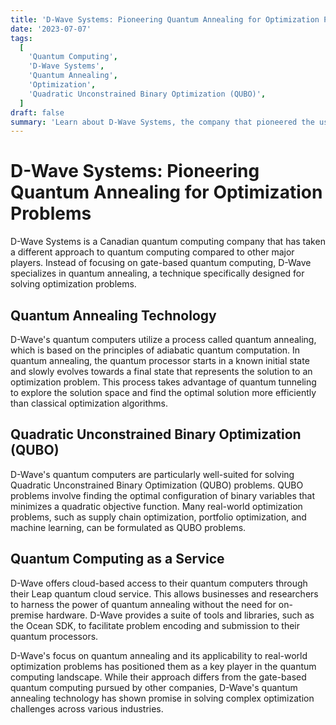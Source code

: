 ```yaml
---
title: 'D-Wave Systems: Pioneering Quantum Annealing for Optimization Problems'
date: '2023-07-07'
tags:
  [
    'Quantum Computing',
    'D-Wave Systems',
    'Quantum Annealing',
    'Optimization',
    'Quadratic Unconstrained Binary Optimization (QUBO)',
  ]
draft: false
summary: 'Learn about D-Wave Systems, the company that pioneered the use of quantum annealing for solving complex optimization problems. Explore their unique approach to quantum computing and their offerings for businesses and researchers.'
---
```


# D-Wave Systems: Pioneering Quantum Annealing for Optimization Problems

D-Wave Systems is a Canadian quantum computing company that has taken a different approach to quantum computing compared to other major players. Instead of focusing on gate-based quantum computing, D-Wave specializes in quantum annealing, a technique specifically designed for solving optimization problems.

## Quantum Annealing Technology

D-Wave's quantum computers utilize a process called quantum annealing, which is based on the principles of adiabatic quantum computation. In quantum annealing, the quantum processor starts in a known initial state and slowly evolves towards a final state that represents the solution to an optimization problem. This process takes advantage of quantum tunneling to explore the solution space and find the optimal solution more efficiently than classical optimization algorithms.

## Quadratic Unconstrained Binary Optimization (QUBO)

D-Wave's quantum computers are particularly well-suited for solving Quadratic Unconstrained Binary Optimization (QUBO) problems. QUBO problems involve finding the optimal configuration of binary variables that minimizes a quadratic objective function. Many real-world optimization problems, such as supply chain optimization, portfolio optimization, and machine learning, can be formulated as QUBO problems.

## Quantum Computing as a Service

D-Wave offers cloud-based access to their quantum computers through their Leap quantum cloud service. This allows businesses and researchers to harness the power of quantum annealing without the need for on-premise hardware. D-Wave provides a suite of tools and libraries, such as the Ocean SDK, to facilitate problem encoding and submission to their quantum processors.

D-Wave's focus on quantum annealing and its applicability to real-world optimization problems has positioned them as a key player in the quantum computing landscape. While their approach differs from the gate-based quantum computing pursued by other companies, D-Wave's quantum annealing technology has shown promise in solving complex optimization challenges across various industries.
